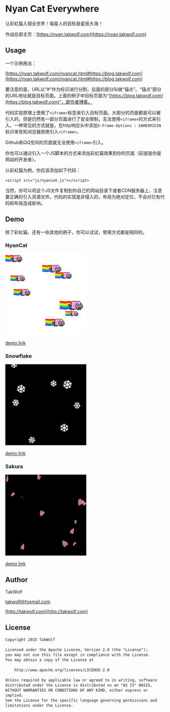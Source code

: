 # Nyan Cat Everywhere #

让彩虹猫入侵全世界！喵星人的目标是星辰大海！

作战总部主页：[https://nyan.takwolf.com](https://nyan.takwolf.com)

## Usage ##

一个示例用法：

[https://nyan.takwolf.com/nyancat.html#https://blog.takwolf.com](https://nyan.takwolf.com/nyancat.html#https://blog.takwolf.com)

要注意的是，URL以“#”作为标识进行分割，后面的部分叫做“锚点”。“锚点”部分的URL地址就是目标页面。上面的例子中目标页面为“[https://blog.takwolf.com](https://blog.takwolf.com)”，即作者博客。

代码实现原理上使用了```<iframe>```标签来引入目标页面。大部分的页面都是可以被引入的，但是仍然有一部分页面进行了安全限制，无法使用```<iframe>```的方式来引入。一种常见的方式就是，在http响应头中添加```X-Frame-Options : SAMEORIGIN```标识来告知浏览器拒绝引入```<iframe>```。

Github和QQ空间的页面就无法使用```<iframe>```引入。

你也可以通过引入一个JS脚本的方式来添加彩虹猫效果到你的页面（前提是你是网站的开发者）。

以彩虹猫为例，你应该添加如下代码：

```
<script src="js/nyancat.js"></script>
```

当然，你可以将这个JS文件复制到你自己的网站目录下或者CDN服务器上，注意要正确的引入资源文件。代码的实现是非侵入的，布局为绝对定位，不会对已有代码和布局造成影响。

## Demo ##

除了彩虹猫，还有一些其他的例子，你可以试试，使用方式都是相同的。

### NyanCat ###

![NyanCat](img/screenshot-nyancat.png)

[demo link](https://nyan.takwolf.com/nyancat.html#https://blog.takwolf.com)

### Snowflake ###

![Snowflake](img/screenshot-snowflake.png)

[demo link](https://nyan.takwolf.com/snowflake.html#https://blog.takwolf.com)

### Sakura ###

![Sakura](img/screenshot-sakura.png)

[demo link](https://nyan.takwolf.com/sakura.html#https://blog.takwolf.com)

## Author ##

TakWolf

[takwolf@foxmail.com](mailto:takwolf@foxmail.com)

[http://takwolf.com](http://takwolf.com)

## License ##

```
Copyright 2015 TakWolf

Licensed under the Apache License, Version 2.0 (the "License");
you may not use this file except in compliance with the License.
You may obtain a copy of the License at

    http://www.apache.org/licenses/LICENSE-2.0

Unless required by applicable law or agreed to in writing, software
distributed under the License is distributed on an "AS IS" BASIS,
WITHOUT WARRANTIES OR CONDITIONS OF ANY KIND, either express or implied.
See the License for the specific language governing permissions and
limitations under the License.
```
